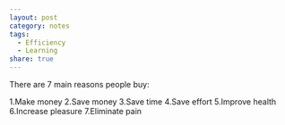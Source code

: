 ```yaml
---
layout: post
category: notes
tags:
  - Efficiency
  - Learning
share: true
---
```

There are 7 main reasons people buy:

1.Make money
2.Save money
3.Save time
4.Save effort
5.Improve health
6.Increase pleasure
7.Eliminate pain